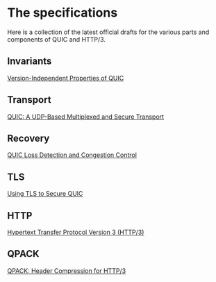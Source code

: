 # The specifications

Here is a collection of the latest official drafts for the various parts and
components of QUIC and HTTP/3.

## Invariants

[Version-Independent Properties of QUIC](https://tools.ietf.org/html/draft-ietf-quic-invariants-07)

## Transport

[QUIC: A UDP-Based Multiplexed and Secure Transport](https://tools.ietf.org/html/draft-ietf-quic-transport-27)

## Recovery

[QUIC Loss Detection and Congestion Control](https://tools.ietf.org/html/draft-ietf-quic-recovery-27)

## TLS

[Using TLS to Secure QUIC](https://tools.ietf.org/html/draft-ietf-quic-tls-27)

## HTTP

[Hypertext Transfer Protocol Version 3 (HTTP/3)](https://tools.ietf.org/html/draft-ietf-quic-http-27)

## QPACK

[QPACK: Header Compression for HTTP/3](https://tools.ietf.org/html/draft-ietf-quic-qpack-14)
